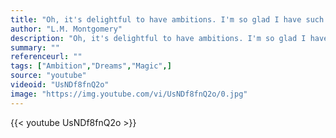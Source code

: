 ```yaml
---
title: "Oh, it's delightful to have ambitions. I'm so glad I have such a lot. And there never seems to be any end to them-- that's the best of it. Just as soon as you attain to one ambition you see another one glittering higher up still. It does make life so interesting."
author: "L.M. Montgomery"
description: "Oh, it's delightful to have ambitions. I'm so glad I have such a lot. And there never seems to be any end to them-- that's the best of it. Just as soon as you attain to one ambition you see another one glittering higher up still. It does make life so interesting. - L.M. Montgomery quotes from GetInspired365.com"
summary: ""
referenceurl: ""
tags: ["Ambition","Dreams","Magic",]
source: "youtube"
videoid: "UsNDf8fnQ2o"
image: "https://img.youtube.com/vi/UsNDf8fnQ2o/0.jpg"
---
```


{{< youtube UsNDf8fnQ2o >}}
